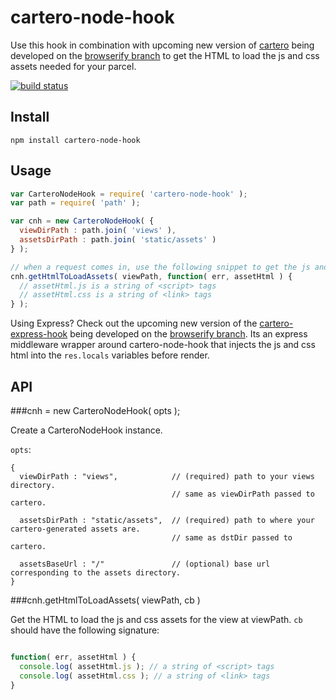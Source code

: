 cartero-node-hook
=================

Use this hook in combination with upcoming new version of [cartero](https://github.com/rotundasoftware/cartero) being developed on the [browserify branch](https://github.com/rotundasoftware/cartero/tree/browserify) to get the HTML to load the js and css assets needed for your parcel.

[![build status](https://secure.travis-ci.org/rotundasoftware/cartero-node-hook.png)](http://travis-ci.org/rotundasoftware/cartero-node-hook)

## Install
`npm install cartero-node-hook`

## Usage

```javascript
var CarteroNodeHook = require( 'cartero-node-hook' );
var path = require( 'path' );

var cnh = new CarteroNodeHook( {
  viewDirPath : path.join( 'views' ),
  assetsDirPath : path.join( 'static/assets' )
} );

// when a request comes in, use the following snippet to get the js and css html to inject into the page
cnh.getHtmlToLoadAssets( viewPath, function( err, assetHtml ) {
  // assetHtml.js is a string of <script> tags
  // assetHtml.css is a string of <link> tags
} );
```

Using Express? Check out the upcoming new version of the [cartero-express-hook](https://github.com/rotundasoftware/cartero-express-hook) being developed on the [browserify branch](https://github.com/rotundasoftware/cartero-express-hook/tree/browserify). Its an express middleware wrapper around cartero-node-hook that injects the js and css html into the `res.locals` variables before render.

## API

###cnh = new CarteroNodeHook( opts );

Create a CarteroNodeHook instance.

`opts`:

```
{
  viewDirPath : "views",            // (required) path to your views directory.
                                    // same as viewDirPath passed to cartero.
  
  assetsDirPath : "static/assets",  // (required) path to where your cartero-generated assets are.
                                    // same as dstDir passed to cartero.

  assetsBaseUrl : "/"               // (optional) base url corresponding to the assets directory.
}
```

###cnh.getHtmlToLoadAssets( viewPath, cb )

Get the HTML to load the js and css assets for the view at viewPath. `cb` should have the following signature:

```javascript

function( err, assetHtml ) {
  console.log( assetHtml.js ); // a string of <script> tags
  console.log( assetHtml.css ); // a string of <link> tags
}
```
  
